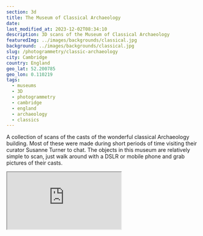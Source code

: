 ```yaml
---
section: 3d
title: The Museum of Classical Archaeology
date:
last_modified_at: 2023-12-02T08:34:10
description: 3D scans of the Museum of Classical Archaeology
featuredImg: ../images/backgrounds/classical.jpg
background: ../images/backgrounds/classical.jpg
slug: /photogrammetry/classic-archaeology
city: Cambridge
country: England
geo_lat: 52.200785
geo_lon: 0.110219
tags:
  - museums
  - 3D
  - photogrammetry
  - cambridge
  - england
  - archaeology
  - classics
---
```

A collection of scans of the casts of the wonderful classical Archaeology building. Most of these were made during short 
periods of time visiting their curator Susanne Turner to chat. The objects in this 
museum are relatively simple to scan, just walk around with a DSLR or mobile phone and 
grab pictures of their casts. 

<div class="ratio ratio-1x1 mb-3">
    <iframe title="A 3D model play list from the Museum of Classical Archaeology" src="https://sketchfab.com/playlists/embed?collection=1ce2a67453dd404e83d5debc6de6794c"  allow="autoplay; fullscreen; vr" mozallowfullscreen="true" webkitallowfullscreen="true"></iframe>
</div>

